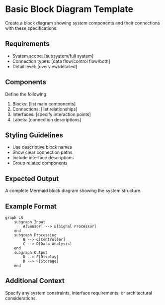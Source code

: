 <!--
mode: auto
tools: vscode-markdown, mermaid-preview
-->

# Basic Block Diagram Template

Create a block diagram showing system components and their connections with these specifications:

## Requirements

- System scope: [subsystem/full system]
- Connection types: [data flow/control flow/both]
- Detail level: [overview/detailed]

## Components

Define the following:
1. Blocks: [list main components]
2. Connections: [list relationships]
3. Interfaces: [specify interaction points]
4. Labels: [connection descriptions]

## Styling Guidelines

- Use descriptive block names
- Show clear connection paths
- Include interface descriptions
- Group related components

## Expected Output

A complete Mermaid block diagram showing the system structure.

## Example Format

```mermaid
graph LR
    subgraph Input
        A[Sensor] --> B[Signal Processor]
    end
    subgraph Processing
        B --> C[Controller]
        C --> D[Data Analysis]
    end
    subgraph Output
        D --> E[Display]
        D --> F[Storage]
    end
```

## Additional Context

Specify any system constraints, interface requirements, or architectural considerations.
